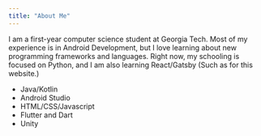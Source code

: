 ```yaml
---
title: "About Me"
---
```


I am a first-year computer science student at Georgia Tech. Most of my experience is in Android Development, but I love learning about new programming frameworks and languages. Right now, my schooling is focused on Python, and I am also learning React/Gatsby (Such as for this website.)

- Java/Kotlin
- Android Studio
- HTML/CSS/Javascript
- Flutter and Dart  <div id="projects"></div>
- Unity
